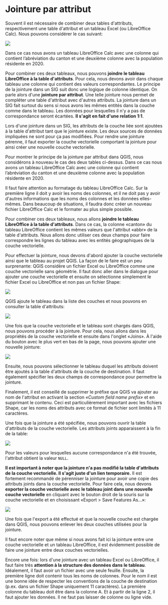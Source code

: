 # Jointure par attribut

Souvent il est nécessaire de combiner deux tables d'attributs, respectivement une table d'attribut et un tableau Excel (ou LibreOffice Calc). Nous pouvons considérer le cas suivant:

![](assets/join-orig-data.png)

Dans ce cas nous avons un tableau LibreOffice Calc avec une colonne qui contient l’abréviation du canton et une deuxième colonne avec la population résidente en 2020.

Pour combiner ces deux tableaux, nous pouvons **joindre le tableau LibreOffice à la table d'attributs**. Pour cela, nous devons avoir dans chaque tableau une colonne qui contient des valeurs correspondantes. Le principe de la jointure dans un SIG suit donc une logique de colonne identique. On parle alors d'une **jointure par attribut**. Une telle jointure nous permet de compléter une table d'attribut avec d'autres attributs. La jointure dans un SIG fait surtout du sens si nous avons les mêmes entités dans la couche comme dans le tableau. Les données pour lesquelles il n'y a pas de correspondance seront écartées. **Il s'agit en fait d'une relation 1:1**.

Lors d'une jointure dans un SIG, les attributs de la couche liée sont ajoutées à la table d'attribut tant que le jointure existe. Les deux sources de données impliquées ne sont pour ça pas modifiées. Pour rendre une jointure pérenne, il faut exporter la couche vectorielle comportant la jointure pour ainsi créer une nouvelle couche vectorielle.

Pour montrer le principe de la jointure par attribut dans QGIS, nous considérons à nouveau le cas des deux tables ci-dessus. Dans ce cas nous avons un tableau LibreOffice Calc avec une colonne qui contient l’abréviation du canton et une deuxième colonne avec la population résidente en 2020.

Il faut faire attention au formatage du tableau LibreOffice Calc. Sur la première ligne il doit y avoir les noms des colonnes, et il ne doit pas y avoir d'autres informations que les noms des colonnes et les données elles-mêmes. Dans beaucoup de situations, il faudra donc créer un nouveau fichier LibreOffice Calc et le formater au plus simple possible.

Pour combiner ces deux tableaux, nous allons **joindre le tableau LibreOffice à la table d'attributs**. Dans ce cas, la colonne «canton» du tableau LibreOffice contient les mêmes valeurs que l'attribut «abbr» de la table d'attributs. Nous allons donc utiliser ces deux champs pour faire correspondre les lignes du tableau avec les entités géographiques de la couche vectorielle.

Pour effectuer la jointure, nous devons d'abord ajouter la couche vectorielle ainsi que le tableau au projet QGIS. La façon de le faire est un peu surprenante: QGIS considère un fichier Excel ou LibreOffice comme une couche vectorielle sans géométrie. Il faut donc aller dans le dialogue pour ajouter une couche vectorielle et ensuite on sélectionne simplement le fichier Excel ou LibreOffice et non pas un fichier Shape:

![](assets/add-ods-file.png)

QGIS ajoute le tableau dans la liste des couches et nous pouvons en consulter la table d'attributs:

![](assets/ods-layer.png)

Une fois que la couche vectorielle et le tableau sont chargés dans QGIS, nous pouvons procéder à la jointure. Pour cela, nous allons dans les propriétés de la couche vectorielle et ensuite dans l'onglet «Joins». À l'aide du bouton avec le plus vert en bas de la page, nous pouvons ajouter une nouvelle jointure:

![](assets/join-dialog.webp)

Ensuite, nous pouvons sélectionner le tableau duquel les attributs doivent être ajoutés à la table d'attributs de la couche de destination. Il faut également spécifier les deux champs de correspondance pour permettre la jointure.

Finalement, il est conseillé de supprimer le préfixe que QGIS va ajouter au nom de l'attribut en activant la section *«Custom field name prefix»* et en supprimant le contenu. Ceci est particulièrement important avec les fichiers Shape, car les noms des attributs avec ce format de fichier sont limités à 11 caractères.

Une fois que la jointure a été spécifiée, nous pouvons ouvrir la table d'attributs de la couche vectorielle. Les attributs joints apparaissent à la fin de la table:

![](assets/join-result.webp)

Pour les valeurs pour lesquelles aucune correspondance n'a été trouvée, l'attribut obtient la valeur `NULL`.

**Il est important à noter que la jointure n'a pas modifié la table d'attributs de la couche vectorielle. Il s'agit juste d'un lien temporaire.** Il est fortement recommandé de pérenniser la jointure pour avoir une copie des attributs joints dans la couche vectorielle. Pour faire cela, nous devons **exporter la couche vectorielle avec le tableau joint dans une nouvelle couche vectorielle** en cliquant avec le bouton droit de la souris sur la couche vectorielle et en choisissant «Export > Save Features As...»:

![](assets/export-save-as.webp)

Une fois que l'export a été effectué et que la nouvelle couche est chargée dans QGIS, nous pouvons enlever les deux couches utilisées pour la jointure.

Il faut encore noter que même si nous avons fait ici la jointure entre une couche vectorielle et un tableau LibreOffice, il est évidemment possible de faire une jointure entre deux couches vectorielles.

Encore une fois: lors d'une jointure avec un tableau Excel ou LibreOffice, il faut faire très **attention à la structure des données dans le tableau**. Idéalement, il faut avoir un fichier avec une seule feuille. Ensuite, la première ligne doit contenir tous les noms de colonnes. Pour le nom il est une bonne idée de respecter les conventions de la couche de destination (p.ex. dans un fichier Shape uniquement 11 caractères). La première colonne du tableau doit être dans la colonne A. Et à partir de la ligne 2, il faut ajouter les données. Il ne faut pas laisser de colonne ou ligne vide.
